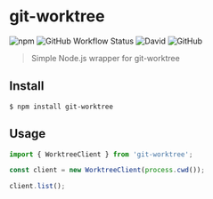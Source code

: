 # git-worktree

![npm](https://img.shields.io/npm/v/git-worktree) ![GitHub Workflow Status](https://img.shields.io/github/workflow/status/alexweininger/git-worktree/CI) ![David](https://img.shields.io/david/alexweininger/git-worktree) ![GitHub](https://img.shields.io/github/license/alexweininger/git-worktree)

> Simple Node.js wrapper for git-worktree

## Install

```
$ npm install git-worktree
```

## Usage

```js
import { WorktreeClient } from 'git-worktree';

const client = new WorktreeClient(process.cwd());

client.list();
```
